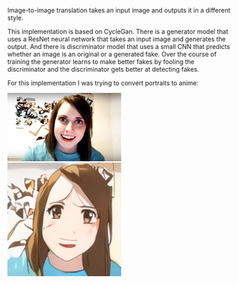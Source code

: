 Image-to-image translation takes an input image and outputs it in a different style.

This implementation is based on CycleGan. There is a generator model that uses a ResNet neural network that takes
an input image and generates the output. And there is discriminator model that uses a small CNN that predicts
whether an image is an original or a generated fake. Over the course of training the generator learns to
make better fakes by fooling the discriminator and the discriminator gets better at detecting fakes.

For this implementation I was trying to convert portraits to anime:

![alt text](https://raw.githubusercontent.com/tjbergstrom/ML/master/Image%20Translation/samples/1.jpg)
![alt text](https://raw.githubusercontent.com/tjbergstrom/ML/master/Image%20Translation/samples/1_generated.jpeg)

